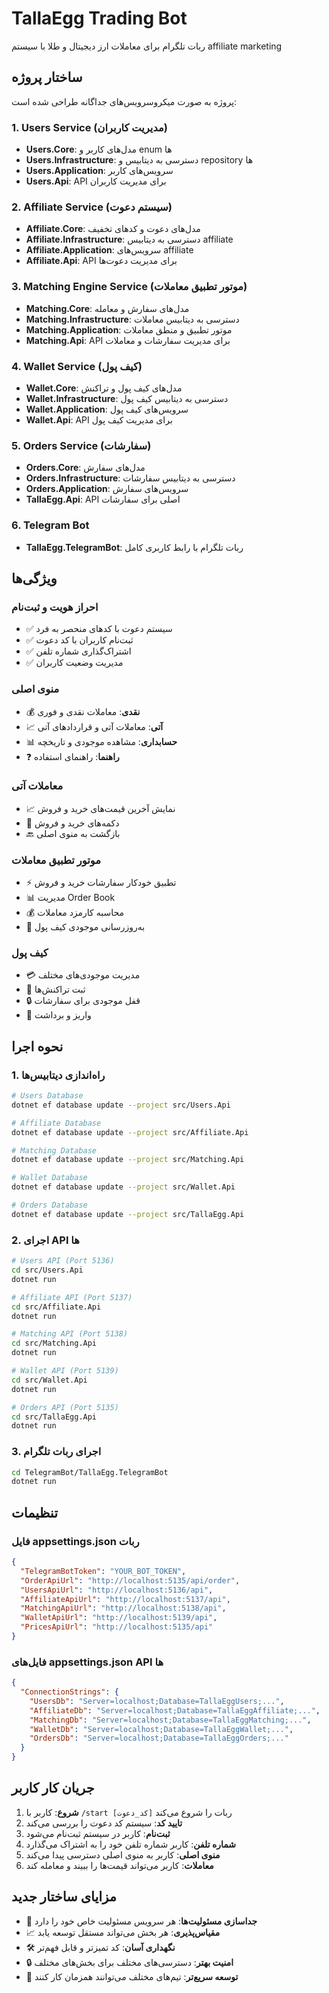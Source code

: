 # TallaEgg Trading Bot

ربات تلگرام برای معاملات ارز دیجیتال و طلا با سیستم affiliate marketing

## ساختار پروژه

پروژه به صورت میکروسرویس‌های جداگانه طراحی شده است:

### 1. Users Service (مدیریت کاربران)
- **Users.Core**: مدل‌های کاربر و enum ها
- **Users.Infrastructure**: دسترسی به دیتابیس و repository ها
- **Users.Application**: سرویس‌های کاربر
- **Users.Api**: API برای مدیریت کاربران

### 2. Affiliate Service (سیستم دعوت)
- **Affiliate.Core**: مدل‌های دعوت و کدهای تخفیف
- **Affiliate.Infrastructure**: دسترسی به دیتابیس affiliate
- **Affiliate.Application**: سرویس‌های affiliate
- **Affiliate.Api**: API برای مدیریت دعوت‌ها

### 3. Matching Engine Service (موتور تطبیق معاملات)
- **Matching.Core**: مدل‌های سفارش و معامله
- **Matching.Infrastructure**: دسترسی به دیتابیس معاملات
- **Matching.Application**: موتور تطبیق و منطق معاملات
- **Matching.Api**: API برای مدیریت سفارشات و معاملات

### 4. Wallet Service (کیف پول)
- **Wallet.Core**: مدل‌های کیف پول و تراکنش
- **Wallet.Infrastructure**: دسترسی به دیتابیس کیف پول
- **Wallet.Application**: سرویس‌های کیف پول
- **Wallet.Api**: API برای مدیریت کیف پول

### 5. Orders Service (سفارشات)
- **Orders.Core**: مدل‌های سفارش
- **Orders.Infrastructure**: دسترسی به دیتابیس سفارشات
- **Orders.Application**: سرویس‌های سفارش
- **TallaEgg.Api**: API اصلی برای سفارشات

### 6. Telegram Bot
- **TallaEgg.TelegramBot**: ربات تلگرام با رابط کاربری کامل

## ویژگی‌ها

### احراز هویت و ثبت‌نام
- ✅ سیستم دعوت با کدهای منحصر به فرد
- ✅ ثبت‌نام کاربران با کد دعوت
- ✅ اشتراک‌گذاری شماره تلفن
- ✅ مدیریت وضعیت کاربران

### منوی اصلی
- 💰 **نقدی**: معاملات نقدی و فوری
- 📈 **آتی**: معاملات آتی و قراردادهای آتی
- 📊 **حسابداری**: مشاهده موجودی و تاریخچه
- ❓ **راهنما**: راهنمای استفاده

### معاملات آتی
- 📈 نمایش آخرین قیمت‌های خرید و فروش
- 🛒 دکمه‌های خرید و فروش
- 🔙 بازگشت به منوی اصلی

### موتور تطبیق معاملات
- ⚡ تطبیق خودکار سفارشات خرید و فروش
- 📊 مدیریت Order Book
- 💰 محاسبه کارمزد معاملات
- 🔄 به‌روزرسانی موجودی کیف پول

### کیف پول
- 💳 مدیریت موجودی‌های مختلف
- 📝 ثبت تراکنش‌ها
- 🔒 قفل موجودی برای سفارشات
- 💸 واریز و برداشت

## نحوه اجرا

### 1. راه‌اندازی دیتابیس‌ها
```bash
# Users Database
dotnet ef database update --project src/Users.Api

# Affiliate Database  
dotnet ef database update --project src/Affiliate.Api

# Matching Database
dotnet ef database update --project src/Matching.Api

# Wallet Database
dotnet ef database update --project src/Wallet.Api

# Orders Database
dotnet ef database update --project src/TallaEgg.Api
```

### 2. اجرای API ها
```bash
# Users API (Port 5136)
cd src/Users.Api
dotnet run

# Affiliate API (Port 5137)
cd src/Affiliate.Api
dotnet run

# Matching API (Port 5138)
cd src/Matching.Api
dotnet run

# Wallet API (Port 5139)
cd src/Wallet.Api
dotnet run

# Orders API (Port 5135)
cd src/TallaEgg.Api
dotnet run
```

### 3. اجرای ربات تلگرام
```bash
cd TelegramBot/TallaEgg.TelegramBot
dotnet run
```

## تنظیمات

### فایل appsettings.json ربات
```json
{
  "TelegramBotToken": "YOUR_BOT_TOKEN",
  "OrderApiUrl": "http://localhost:5135/api/order",
  "UsersApiUrl": "http://localhost:5136/api",
  "AffiliateApiUrl": "http://localhost:5137/api",
  "MatchingApiUrl": "http://localhost:5138/api",
  "WalletApiUrl": "http://localhost:5139/api",
  "PricesApiUrl": "http://localhost:5135/api"
}
```

### فایل‌های appsettings.json API ها
```json
{
  "ConnectionStrings": {
    "UsersDb": "Server=localhost;Database=TallaEggUsers;...",
    "AffiliateDb": "Server=localhost;Database=TallaEggAffiliate;...",
    "MatchingDb": "Server=localhost;Database=TallaEggMatching;...",
    "WalletDb": "Server=localhost;Database=TallaEggWallet;...",
    "OrdersDb": "Server=localhost;Database=TallaEggOrders;..."
  }
}
```

## جریان کار کاربر

1. **شروع**: کاربر با `/start [کد_دعوت]` ربات را شروع می‌کند
2. **تایید کد**: سیستم کد دعوت را بررسی می‌کند
3. **ثبت‌نام**: کاربر در سیستم ثبت‌نام می‌شود
4. **شماره تلفن**: کاربر شماره تلفن خود را به اشتراک می‌گذارد
5. **منوی اصلی**: کاربر به منوی اصلی دسترسی پیدا می‌کند
6. **معاملات**: کاربر می‌تواند قیمت‌ها را ببیند و معامله کند

## مزایای ساختار جدید

- 🔄 **جداسازی مسئولیت‌ها**: هر سرویس مسئولیت خاص خود را دارد
- 📈 **مقیاس‌پذیری**: هر بخش می‌تواند مستقل توسعه یابد
- 🛠️ **نگهداری آسان**: کد تمیزتر و قابل فهم‌تر
- 🔒 **امنیت بهتر**: دسترسی‌های مختلف برای بخش‌های مختلف
- 🚀 **توسعه سریع‌تر**: تیم‌های مختلف می‌توانند همزمان کار کنند 